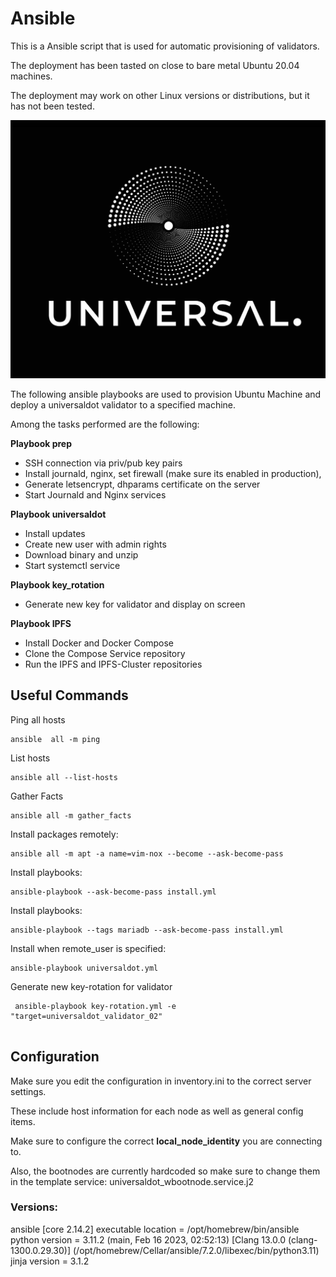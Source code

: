 # Ansible

This is a Ansible script that is used for automatic provisioning of validators. 

The deployment has been tasted on close to bare metal Ubuntu 20.04 machines. 

The deployment may work on other Linux versions or distributions, but it has not been tested.

![Logo](https://github.com/UniversalDot/documents/blob/master/logo/universaldot-logo/rsz_jpg-02.jpg)

The following ansible playbooks are used to provision Ubuntu Machine and deploy a universaldot validator to a specified machine. 

Among the tasks performed are the following:

**Playbook prep**
- SSH connection via priv/pub key pairs
- Install journald, nginx, set firewall (make sure its enabled in production),
- Generate letsencrypt, dhparams certificate on the server
- Start Journald and Nginx services
  
**Playbook universaldot**
- Install updates
- Create new user with admin rights
- Download binary and unzip 
- Start systemctl service
  
**Playbook key_rotation**
- Generate new key for validator and display on screen
  
**Playbook IPFS**
- Install Docker and Docker Compose
- Clone the Compose Service repository
- Run the IPFS and IPFS-Cluster repositories

## Useful Commands

Ping all hosts
```
ansible  all -m ping
```

List hosts
```
ansible all --list-hosts
```

Gather Facts
```
ansible all -m gather_facts
```

Install packages remotely:
```
ansible all -m apt -a name=vim-nox --become --ask-become-pass
```

Install playbooks:
```
ansible-playbook --ask-become-pass install.yml
```

Install playbooks:
```
ansible-playbook --tags mariadb --ask-become-pass install.yml
```

Install when remote_user is specified:
```
ansible-playbook universaldot.yml
```

Generate new key-rotation for validator
```
 ansible-playbook key-rotation.yml -e "target=universaldot_validator_02"
 
```

## Configuration

Make sure you edit the configuration in inventory.ini to the correct server settings. 

These include host information for each node as well as general config items.

Make sure to configure the correct **local_node_identity** you are connecting to.
 
Also, the bootnodes are currently hardcoded so make sure to change them in the template service: universaldot_wbootnode.service.j2

### Versions:
ansible [core 2.14.2]
  executable location = /opt/homebrew/bin/ansible
  python version = 3.11.2 (main, Feb 16 2023, 02:52:13) [Clang 13.0.0 (clang-1300.0.29.30)] (/opt/homebrew/Cellar/ansible/7.2.0/libexec/bin/python3.11)
  jinja version = 3.1.2